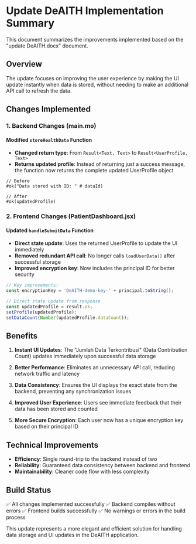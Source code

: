 # Update DeAITH Implementation Summary

This document summarizes the improvements implemented based on the "update DeAITH.docx" document.

## Overview
The update focuses on improving the user experience by making the UI update instantly when data is stored, without needing to make an additional API call to refresh the data.

## Changes Implemented

### 1. Backend Changes (main.mo)

#### Modified `storeHealthData` Function
- **Changed return type**: From `Result<Text, Text>` to `Result<UserProfile, Text>`
- **Returns updated profile**: Instead of returning just a success message, the function now returns the complete updated UserProfile object

```motoko
// Before
#ok("Data stored with ID: " # dataId)

// After
#ok(updatedProfile)
```

### 2. Frontend Changes (PatientDashboard.jsx)

#### Updated `handleSubmitData` Function
- **Direct state update**: Uses the returned UserProfile to update the UI immediately
- **Removed redundant API call**: No longer calls `loadUserData()` after successful storage
- **Improved encryption key**: Now includes the principal ID for better security

```javascript
// Key improvements:
const encryptionKey = 'DeAITH-demo-key-' + principal.toString();

// Direct state update from response
const updatedProfile = result.ok;
setProfile(updatedProfile);
setDataCount(Number(updatedProfile.dataCount));
```

## Benefits

1. **Instant UI Updates**: The "Jumlah Data Terkontribusi" (Data Contribution Count) updates immediately upon successful data storage

2. **Better Performance**: Eliminates an unnecessary API call, reducing network traffic and latency

3. **Data Consistency**: Ensures the UI displays the exact state from the backend, preventing any synchronization issues

4. **Improved User Experience**: Users see immediate feedback that their data has been stored and counted

5. **More Secure Encryption**: Each user now has a unique encryption key based on their principal ID

## Technical Improvements

- **Efficiency**: Single round-trip to the backend instead of two
- **Reliability**: Guaranteed data consistency between backend and frontend
- **Maintainability**: Cleaner code flow with less complexity

## Build Status

✅ All changes implemented successfully
✅ Backend compiles without errors
✅ Frontend builds successfully
✅ No warnings or errors in the build process

This update represents a more elegant and efficient solution for handling data storage and UI updates in the DeAITH application.
